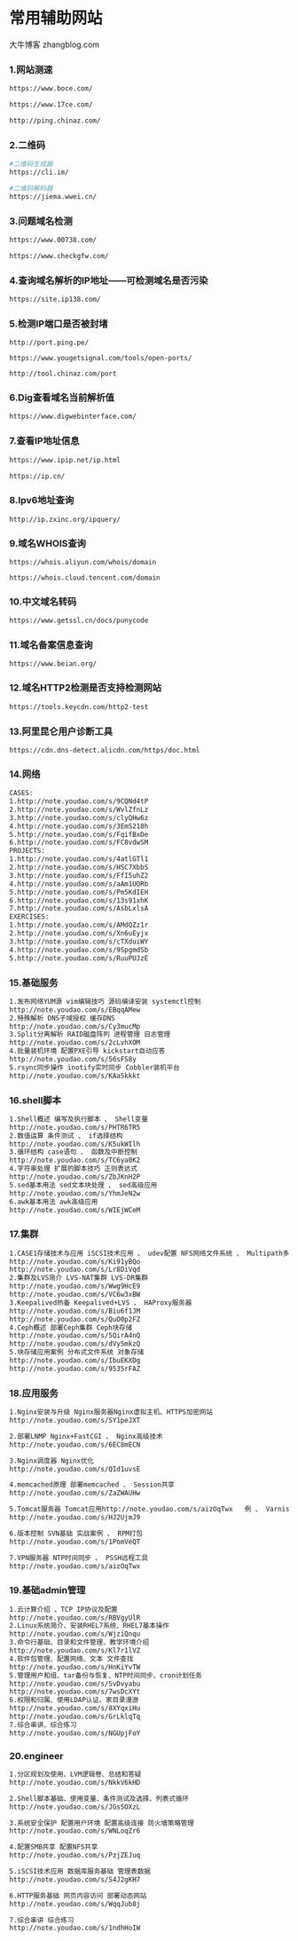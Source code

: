 # 常用辅助网站
大牛博客
zhangblog.com 

### 1.网站测速

```sh
https://www.boce.com/ 
```

```sh
https://www.17ce.com/
```

```sh
http://ping.chinaz.com/
```

### 2.二维码

```sh
#二维码生成器
https://cli.im/ 
```

```sh
#二维码解码器
https://jiema.wwei.cn/
```

### 3.问题域名检测

```sh
https://www.00738.com/
```

```sh
https://www.checkgfw.com/
```

### 4.查询域名解析的IP地址——可检测域名是否污染

```sh
https://site.ip138.com/
```

### 5.检测IP端口是否被封堵

```
http://port.ping.pe/
```

```
https://www.yougetsignal.com/tools/open-ports/ 
```

```
http://tool.chinaz.com/port
```

### 6.Dig查看域名当前解析值

```sh
https://www.digwebinterface.com/ 
```

### 7.查看IP地址信息

```sh
https://www.ipip.net/ip.html 
```

```sh
https://ip.cn/ 
```

### 8.Ipv6地址查询

```
http://ip.zxinc.org/ipquery/
```

### 9.**域名WHOIS查询** 

```
https://whois.aliyun.com/whois/domain
```

```
https://whois.cloud.tencent.com/domain
```

### 10.中文域名转码

```sh
https://www.getssl.cn/docs/punycode
```

### 11.域名备案信息查询 

```
https://www.beian.org/
```

### 12.域名HTTP2检测是否支持检测网站

```sh
https://tools.keycdn.com/http2-test
```

### 13.阿里昆仑用户诊断工具

```
https://cdn.dns-detect.alicdn.com/https/doc.html
```

### 14.网络

```sh
CASES:
1.http://note.youdao.com/s/9CQNd4tP
2.http://note.youdao.com/s/WvlZfnLz
3.http://note.youdao.com/s/clyQHw6z
4.http://note.youdao.com/s/3EmS218h
5.http://note.youdao.com/s/FqifBxDe
6.http://note.youdao.com/s/FC8vdwSM
PROJECTS:
1.http://note.youdao.com/s/4atlGTl1
2.http://note.youdao.com/s/HSC7XbbS
3.http://note.youdao.com/s/FfI5uhZ2
4.http://note.youdao.com/s/aAm1UORb
5.http://note.youdao.com/s/Pm5KdIEH
6.http://note.youdao.com/s/13s91xhK
7.http://note.youdao.com/s/AsbLxlsA
EXERCISES:
1.http://note.youdao.com/s/AMdQZz1r
2.http://note.youdao.com/s/Xn6uEyjx
3.http://note.youdao.com/s/cTXduiWY
4.http://note.youdao.com/s/9SpgmdSb
5.http://note.youdao.com/s/RuuPUJzE
```

### 15.基础服务

```bash
1.发布网络YUM源 vim编辑技巧 源码编译安装 systemctl控制
http://note.youdao.com/s/EBqqAMew
2.特殊解析 DNS子域授权 缓存DNS
http://note.youdao.com/s/Cy3mucMp
3.Split分离解析 RAID磁盘阵列 进程管理 日志管理
http://note.youdao.com/s/2cLvhXOM
4.批量装机环境 配置PXE引导 kickstart自动应答
http://note.youdao.com/s/56sFS8y
5.rsync同步操作 inotify实时同步 Cobbler装机平台
http://note.youdao.com/s/KAa5kkkt

```

### 16.shell脚本

```sh
1.Shell概述 编写及执行脚本 、 Shell变量
http://note.youdao.com/s/PHTR6TR5
2.数值运算 条件测试 、 if选择结构
http://note.youdao.com/s/K5ukWIlh
3.循环结构 case语句 、 函数及中断控制
http://note.youdao.com/s/TC6ya0K2
4.字符串处理 扩展的脚本技巧 正则表达式
http://note.youdao.com/s/ZbJKnH2P
5.sed基本用法 sed文本块处理 、 sed高级应用
http://note.youdao.com/s/YhmJeN2w
6.awk基本用法 awk高级应用
http://note.youdao.com/s/WIEjWCeM
```

### 17.集群

```sh
1.CASE1存储技术与应用 iSCSI技术应用 、 udev配置 NFS网络文件系统 、 Multipath多路径 、 NFS网络文件系统 、 udev配
http://note.youdao.com/s/Ki91yBQo
http://note.youdao.com/s/Lr8DiVqd
2.集群及LVS简介 LVS-NAT集群 LVS-DR集群
http://note.youdao.com/s/Wwg9HcE9
http://note.youdao.com/s/VC6w3xBW
3.Keepalived热备 Keepalived+LVS 、 HAProxy服务器
http://note.youdao.com/s/Biu6f1JM
http://note.youdao.com/s/QuO0p2FZ
4.Ceph概述 部署Ceph集群 Ceph块存储
http://note.youdao.com/s/5QirA4nQ
http://note.youdao.com/s/dVy5mkzQ
5.块存储应用案例 分布式文件系统 对象存储
http://note.youdao.com/s/IbuEKXDg
http://note.youdao.com/s/9535rFAZ
```

### 18.应用服务

```sh
1.Nginx安装与升级 Nginx服务器Nginx虚拟主机、HTTPS加密网站
http://note.youdao.com/s/SY1peJXT

2.部署LNMP Nginx+FastCGI 、 Nginx高级技术
http://note.youdao.com/s/6EC8mECN

3.Nginx调度器 Nginx优化
http://note.youdao.com/s/QId1uvsE

4.memcached原理 部署memcached 、 Session共享
http://note.youdao.com/s/ZaZWAUHw

5.Tomcat服务器 Tomcat应用http://note.youdao.com/s/aizOqTwx	例 、 Varnish代理服务器
http://note.youdao.com/s/HJ2UjmJ9

6.版本控制 SVN基础 实战案例 、 RPM打包
http://note.youdao.com/s/1PomVeQT

7.VPN服务器 NTP时间同步 、 PSSH远程工具
http://note.youdao.com/s/aizOqTwx	
```

### 19.基础admin管理

```sh
1.云计算介绍 、TCP IP协议及配置
http://note.youdao.com/s/RBVgyUlR
2.Linux系统简介、安装RHEL7系统、RHEL7基本操作
http://note.youdao.com/s/WjziQnqu
3.命令行基础、目录和文件管理、教学环境介绍
http://note.youdao.com/s/Kl7r1lVZ
4.软件包管理、配置网络、文本 文件查找
http://note.youdao.com/s/HnKiYvTW
5.管理用户和组、tar备份与恢复、NTP时间同步、cron计划任务
http://note.youdao.com/s/SvDvyabu
http://note.youdao.com/s/7wsDcXYt
6.权限和归属、使用LDAP认证、家目录漫游
http://note.youdao.com/s/8XYqxiHu
http://note.youdao.com/s/GrLklqTq
7.综合串讲、综合练习
http://note.youdao.com/s/NGUpjFoY
```

### 20.engineer

```sh
1.分区规划及使用、LVM逻辑卷、总结和答疑
http://note.youdao.com/s/NkkV6kHD

2.Shell脚本基础、使用变量、条件测试及选择、列表式循环
http://note.youdao.com/s/JGs5OXzL

3.系统安全保护 配置用户环境 配置高级连接 防火墙策略管理
http://note.youdao.com/s/WNLoqZr6

4.配置SMB共享 配置NFS共享
http://note.youdao.com/s/PzjZEJuq

5.iSCSI技术应用 数据库服务基础 管理表数据
http://note.youdao.com/s/S4J2gKH7

6.HTTP服务基础 网页内容访问 部署动态网站
http://note.youdao.com/s/WqqJub8j

7.综合串讲 综合练习
http://note.youdao.com/s/1ndhHoIW
```



### 





























